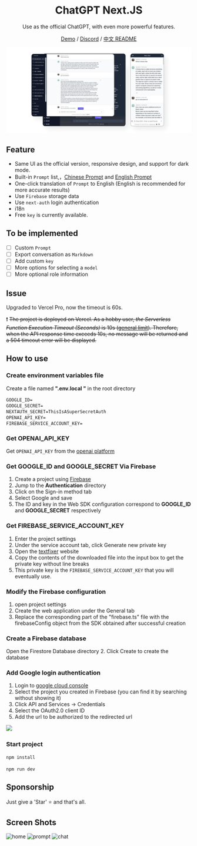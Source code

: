 <div align="center">

<h1 align="center">ChatGPT Next.JS</h1>

Use as the official ChatGPT, with even more powerful features.

[Demo](https://chatgpt.younglele.cn) / [Discord](https://discord.gg/2wcQRJKxuZ) / [中文 README](./README.md)

![主界面](./static/home.jpeg)

</div>

## Feature

- Same UI as the official version, responsive design, and support for dark mode.
- Built-in `Prompt` list,，[Chinese Prompt](https://github.com/PlexPt/awesome-chatgpt-prompts-zh) and [English Prompt](https://github.com/f/awesome-chatgpt-prompts)
- One-click translation of `Prompt` to English (English is recommended for more accurate results)
- Use `Firebase` storage data
- Use `next-auth` login authentication
- i18n
- Free `key` is currently available.

## To be implemented

- [ ] Custom `Prompt`
- [ ] Export conversation as `Markdown`
- [ ] Add custom `key`
- [ ] More options for selecting a `model`
- [ ] More optional role information

## Issue

Upgraded to Vercel Pro, now the timeout is 60s.

❗ ~~The project is deployed on Vercel. As a hobby user, _the Serverless Function Execution Timeout (Seconds)_ is 10s ([general limit](https://vercel.com/docs/concepts/limits/overview)). Therefore, when the API response time exceeds 10s, no message will be returned and a 504 timeout error will be displayed.~~

## How to use

### Create environment variables file

Create a file named **".env.local "** in the root directory

```shell
GOOGLE_ID=
GOOGLE_SECRET=
NEXTAUTH_SECRET=ThisIsASuperSecretAuth
OPENAI_API_KEY=
FIREBASE_SERVICE_ACCOUNT_KEY=
```

### Get OPENAI_API_KEY

Get `OPENAI_API_KEY` from the [openai platform](https://platform.openai.com/account/api-keys)

### Get GOOGLE_ID and GOOGLE_SECRET Via Firebase

1. Create a project using [Firebase](https://console.firebase.google.com)
2. Jump to the **Authentication** directory
3. Click on the Sign-in method tab
4. Select Google and save
5. The ID and key in the Web SDK configuration correspond to **GOOGLE_ID** and **GOOGLE_SECRET** respectively

### Get FIREBASE_SERVICE_ACCOUNT_KEY

1. Enter the project settings
2. Under the service account tab, click Generate new private key
3. Open the [textfixer](https://www.textfixer.com/tools/remove-line-breaks.php) website
4. Copy the contents of the downloaded file into the input box to get the private key without line breaks
5. This private key is the `FIREBASE_SERVICE_ACCOUNT_KEY` that you will eventually use.

### Modify the Firebase configuration

1. open project settings
2. Create the web application under the General tab
3. Replace the corresponding part of the "firebase.ts" file with the firebaseConfig object from the SDK obtained after successful creation

### Create a Firebase database

Open the Firestore Database directory 2. Click Create to create the database

### Add Google login authentication

1. Login to [google cloud console](https://console.cloud.google.com/)
2. Select the project you created in Firebase (you can find it by searching without showing it)
3. Click API and Services -> Credentials
4. Select the OAuth2.0 client ID
5. Add the url to be authorized to the redirected url

![](https://obsidian-picgo-le.oss-cn-hangzhou.aliyuncs.com/img/SCR-20230310-ejx.png)

### Start project

```shell
npm install

npm run dev
```

## Sponsorship

Just give a 'Star' ⭐ and that's all.

## Screen Shots

![home](https://obsidian-picgo-le.oss-cn-hangzhou.aliyuncs.com/img/SCR-20230325-v2w.png)
![prompt](https://obsidian-picgo-le.oss-cn-hangzhou.aliyuncs.com/img/SCR-20230325-v36.png)
![chat](https://obsidian-picgo-le.oss-cn-hangzhou.aliyuncs.com/img/SCR-20230325-v3n.png)
